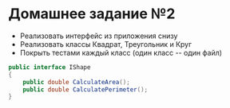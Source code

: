# **Домашнее задание №2**
* Реализовать интерфейс из приложения снизу
* Реализовать классы Квадрат, Треугольник и Круг
* Покрыть тестами каждый класс (один класс -- один файл)

```c#
public interface IShape
{
    public double CalculateArea();
    public double CalculatePerimeter();
}
```